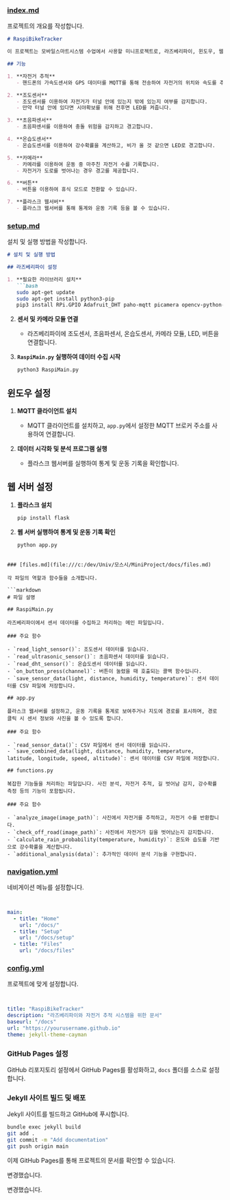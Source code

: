 ### [index.md](file:///c:/dev/Univ/모스시/MiniProject/docs/index.md)

프로젝트의 개요를 작성합니다.

```markdown
# RaspiBikeTracker

이 프로젝트는 모바일스마트시스템 수업에서 사용할 미니프로젝트로, 라즈베리파이, 윈도우, 웹을 이용하여 자전거 추적 및 경고 시스템을 구현합니다. 이 시스템은 다음과 같은 기능들을 제공합니다:

## 기능

1. **자전거 추적**
   - 핸드폰의 가속도센서와 GPS 데이터를 MQTT를 통해 전송하여 자전거의 위치와 속도를 추적합니다.

2. **조도센서**
   - 조도센서를 이용하여 자전거가 터널 안에 있는지 밖에 있는지 여부를 감지합니다.
   - 만약 터널 안에 있다면 시야확보를 위해 전후면 LED를 켜줍니다.

3. **초음파센서**
   - 초음파센서를 이용하여 충돌 위험을 감지하고 경고합니다.

4. **온습도센서**
   - 온습도센서를 이용하여 강수확률을 계산하고, 비가 올 것 같으면 LED로 경고합니다.

5. **카메라**
   - 카메라를 이용하여 운동 중 마주친 자전거 수를 기록합니다.
   - 자전거가 도로를 벗어나는 경우 경고를 제공합니다.

6. **버튼**
   - 버튼을 이용하여 휴식 모드로 전환할 수 있습니다.

7. **플라스크 웹서버**
   - 플라스크 웹서버를 통해 통계와 운동 기록 등을 볼 수 있습니다.
```

### [setup.md](file:///c:/dev/Univ/모스시/MiniProject/docs/setup.md)

설치 및 실행 방법을 작성합니다.

```markdown
# 설치 및 실행 방법

## 라즈베리파이 설정

1. **필요한 라이브러리 설치**
   ```bash
   sudo apt-get update
   sudo apt-get install python3-pip
   pip3 install RPi.GPIO Adafruit_DHT paho-mqtt picamera opencv-python-headless scikit-learn
   ```

2. **센서 및 카메라 모듈 연결**
   - 라즈베리파이에 조도센서, 초음파센서, 온습도센서, 카메라 모듈, LED, 버튼을 연결합니다.

3. **`RaspiMain.py` 실행하여 데이터 수집 시작**
   ```bash
   python3 RaspiMain.py
   ```

## 윈도우 설정

1. **MQTT 클라이언트 설치**
   - MQTT 클라이언트를 설치하고, `app.py`에서 설정한 MQTT 브로커 주소를 사용하여 연결합니다.

2. **데이터 시각화 및 분석 프로그램 실행**
   - 플라스크 웹서버를 실행하여 통계 및 운동 기록을 확인합니다.

## 웹 서버 설정

1. **플라스크 설치**
   ```bash
   pip install flask
   ```

2. **웹 서버 실행하여 통계 및 운동 기록 확인**
   ```bash
   python app.py
   ```
```

### [files.md](file:///c:/dev/Univ/모스시/MiniProject/docs/files.md)

각 파일의 역할과 함수들을 소개합니다.

```markdown
# 파일 설명

## RaspiMain.py

라즈베리파이에서 센서 데이터를 수집하고 처리하는 메인 파일입니다.

### 주요 함수

- `read_light_sensor()`: 조도센서 데이터를 읽습니다.
- `read_ultrasonic_sensor()`: 초음파센서 데이터를 읽습니다.
- `read_dht_sensor()`: 온습도센서 데이터를 읽습니다.
- `on_button_press(channel)`: 버튼이 눌렸을 때 호출되는 콜백 함수입니다.
- `save_sensor_data(light, distance, humidity, temperature)`: 센서 데이터를 CSV 파일에 저장합니다.

## app.py

플라스크 웹서버를 설정하고, 운동 기록을 통계로 보여주거나 지도에 경로를 표시하며, 경로 클릭 시 센서 정보와 사진을 볼 수 있도록 합니다.

### 주요 함수

- `read_sensor_data()`: CSV 파일에서 센서 데이터를 읽습니다.
- `save_combined_data(light, distance, humidity, temperature, latitude, longitude, speed, altitude)`: 센서 데이터를 CSV 파일에 저장합니다.

## functions.py

복잡한 기능들을 처리하는 파일입니다. 사진 분석, 자전거 추적, 길 벗어남 감지, 강수확률 측정 등의 기능이 포함됩니다.

### 주요 함수

- `analyze_image(image_path)`: 사진에서 자전거를 추적하고, 자전거 수를 반환합니다.
- `check_off_road(image_path)`: 사진에서 자전거가 길을 벗어났는지 감지합니다.
- `calculate_rain_probability(temperature, humidity)`: 온도와 습도를 기반으로 강수확률을 계산합니다.
- `additional_analysis(data)`: 추가적인 데이터 분석 기능을 구현합니다.
```

### [navigation.yml](file:///c:/dev/Univ/모스시/MiniProject/docs/_data/navigation.yml)

네비게이션 메뉴를 설정합니다.

```yaml


main:
  - title: "Home"
    url: "/docs/"
  - title: "Setup"
    url: "/docs/setup"
  - title: "Files"
    url: "/docs/files"
```

### [config.yml](file:///c:/dev/Univ/모스시/MiniProject/docs/_config.yml)

프로젝트에 맞게 설정합니다.

```yaml


title: "RaspiBikeTracker"
description: "라즈베리파이와 자전거 추적 시스템을 위한 문서"
baseurl: "/docs"
url: "https://yourusername.github.io"
theme: jekyll-theme-cayman
```

### GitHub Pages 설정

GitHub 리포지토리 설정에서 GitHub Pages를 활성화하고, `docs` 폴더를 소스로 설정합니다.

### Jekyll 사이트 빌드 및 배포

Jekyll 사이트를 빌드하고 GitHub에 푸시합니다.

```bash
bundle exec jekyll build
git add .
git commit -m "Add documentation"
git push origin main
```

이제 GitHub Pages를 통해 프로젝트의 문서를 확인할 수 있습니다.

변경했습니다.

변경했습니다.